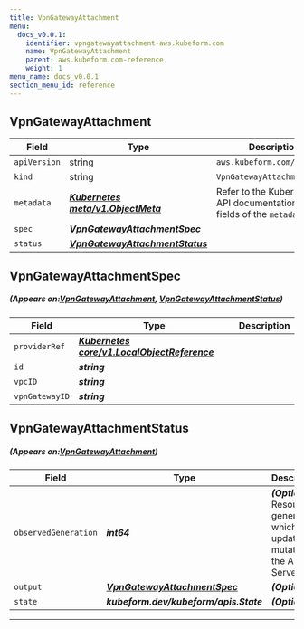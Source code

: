 ```yaml
---
title: VpnGatewayAttachment
menu:
  docs_v0.0.1:
    identifier: vpngatewayattachment-aws.kubeform.com
    name: VpnGatewayAttachment
    parent: aws.kubeform.com-reference
    weight: 1
menu_name: docs_v0.0.1
section_menu_id: reference
---
```


## VpnGatewayAttachment
| Field | Type | Description |
| ------ | ----- | ----------- |
| `apiVersion` | string | `aws.kubeform.com/v1alpha1` |
|    `kind` | string | `VpnGatewayAttachment` |
| `metadata` | ***[Kubernetes meta/v1.ObjectMeta](https://kubernetes.io/docs/reference/generated/kubernetes-api/v1.13/#objectmeta-v1-meta)***|Refer to the Kubernetes API documentation for the fields of the `metadata` field.|
| `spec` | ***[VpnGatewayAttachmentSpec](#VpnGatewayAttachmentSpec)***||
| `status` | ***[VpnGatewayAttachmentStatus](#VpnGatewayAttachmentStatus)***||
## VpnGatewayAttachmentSpec
##### (Appears on:[VpnGatewayAttachment](#VpnGatewayAttachment), [VpnGatewayAttachmentStatus](#VpnGatewayAttachmentStatus))
| Field | Type | Description |
| ------ | ----- | ----------- |
| `providerRef` | ***[Kubernetes core/v1.LocalObjectReference](https://kubernetes.io/docs/reference/generated/kubernetes-api/v1.13/#localobjectreference-v1-core)***||
| `id` | ***string***||
| `vpcID` | ***string***||
| `vpnGatewayID` | ***string***||
## VpnGatewayAttachmentStatus
##### (Appears on:[VpnGatewayAttachment](#VpnGatewayAttachment))
| Field | Type | Description |
| ------ | ----- | ----------- |
| `observedGeneration` | ***int64***| ***(Optional)*** Resource generation, which is updated on mutation by the API Server.|
| `output` | ***[VpnGatewayAttachmentSpec](#VpnGatewayAttachmentSpec)***| ***(Optional)*** |
| `state` | ***kubeform.dev/kubeform/apis.State***| ***(Optional)*** |
---
